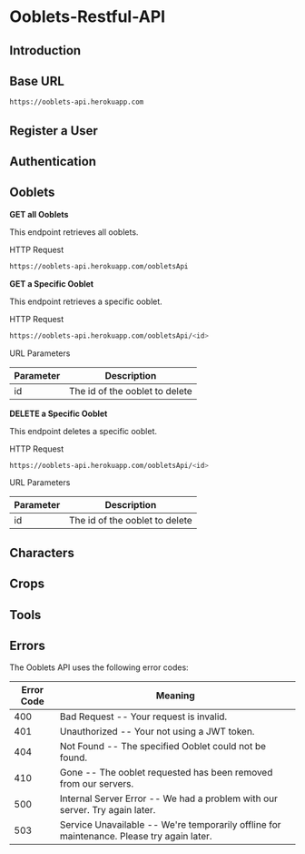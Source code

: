# Ooblets-Restful-API
## Introduction

## Base URL
```bash
https://ooblets-api.herokuapp.com
```

## Register a User

## Authentication

## Ooblets
**GET all Ooblets**

This endpoint retrieves all ooblets.

HTTP Request
```bash
https://ooblets-api.herokuapp.com/oobletsApi
```

**GET a Specific Ooblet**

This endpoint retrieves a specific ooblet.

HTTP Request
```bash
https://ooblets-api.herokuapp.com/oobletsApi/<id>
```

URL Parameters

| Parameter |  	Description |
| ------------- | ------------- |
| id | The id of the ooblet to delete |


**DELETE a Specific Ooblet**

This endpoint deletes a specific ooblet.

HTTP Request
```bash
https://ooblets-api.herokuapp.com/oobletsApi/<id>
```

URL Parameters

| Parameter |  	Description |
| ------------- | ------------- |
| id | The id of the ooblet to delete |

## Characters

## Crops

## Tools

## Errors
The Ooblets API uses the following error codes:

| Error Code |  	 	Meaning |
| ------------- | ------------- |
| 400 | Bad Request -- Your request is invalid. |
| 401 | Unauthorized -- Your not using a JWT token. |
| 404 |  	Not Found -- The specified Ooblet could not be found. |
| 410 | Gone -- The ooblet requested has been removed from our servers. |
| 500 |  	Internal Server Error -- We had a problem with our server. Try again later. |
| 503 |  	Service Unavailable -- We're temporarily offline for maintenance. Please try again later. |
